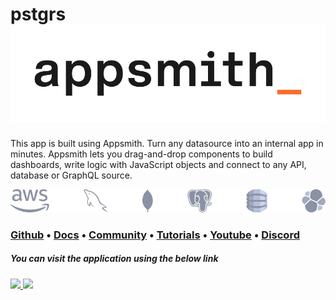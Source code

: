 # pstgrs![](https://raw.githubusercontent.com/appsmithorg/appsmith/release/static/appsmith_logo_primary.png)

This app is built using Appsmith. Turn any datasource into an internal app in minutes. Appsmith lets you drag-and-drop components to build dashboards, write logic with JavaScript objects and connect to any API, database or GraphQL source.

![](https://raw.githubusercontent.com/appsmithorg/appsmith/release/static/images/integrations.png)

### [Github](https://github.com/appsmithorg/appsmith) • [Docs](https://docs.appsmith.com/?utm_source=github&utm_medium=social&utm_content=appsmith_docs&utm_campaign=null&utm_term=appsmith_docs) • [Community](https://community.appsmith.com/) • [Tutorials](https://github.com/appsmithorg/appsmith/tree/update/readme#tutorials) • [Youtube](https://www.youtube.com/appsmith) • [Discord](https://discord.gg/rBTTVJp)

##### You can visit the application using the below link

###### [![](https://assets.appsmith.com/git-sync/Buttons.svg) ](http://localhost/applications/4afb1f40-ce16-4432-b5d5-610471887da5/pages/70ad5dcb-ed5b-496e-b1e8-277c6fd88126) [![](https://assets.appsmith.com/git-sync/Buttons2.svg)](http://localhost/applications/4afb1f40-ce16-4432-b5d5-610471887da5/pages/70ad5dcb-ed5b-496e-b1e8-277c6fd88126/edit)
